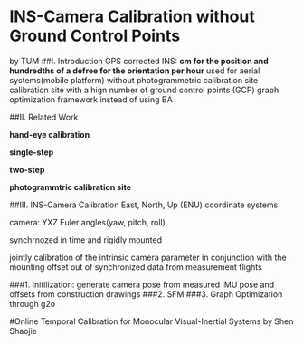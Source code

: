 # INS-Camera Calibration without Ground Control Points
by TUM
##I. Introduction
GPS corrected INS: **cm for the position and hundredths of a defree for the  orientation per hour**
used for aerial systems(mobile platform)
without photogrammetric calibration site
calibration site with a hign number of ground control points (GCP)
graph optimization framework instead of using BA

##II. Related Work

**hand-eye calibration**

**single-step**

**two-step**

**photogrammtric calibration site**

##III. INS-Camera Calibration
East, North, Up (ENU) coordinate systems

camera: YXZ Euler angles(yaw, pitch, roll)

synchrnozed in time and rigidly mounted

jointly calibration of the intrinsic camera parameter in conjunction with the mounting offset out of synchronized data from measurement flights

###1. Initilization:
generate camera pose from measured IMU pose and offsets from construction drawings
###2. SFM
###3. Graph Optimization
through g2o

#Online Temporal Calibration for Monocular Visual-Inertial Systems
by Shen Shaojie
